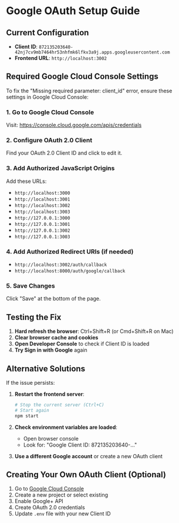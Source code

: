 # Google OAuth Setup Guide

## Current Configuration
- **Client ID**: `872135203640-42nj7cv9mb7464hr53nhfmk6lfkv3a9j.apps.googleusercontent.com`
- **Frontend URL**: `http://localhost:3002`

## Required Google Cloud Console Settings

To fix the "Missing required parameter: client_id" error, ensure these settings in Google Cloud Console:

### 1. Go to Google Cloud Console
Visit: https://console.cloud.google.com/apis/credentials

### 2. Configure OAuth 2.0 Client
Find your OAuth 2.0 Client ID and click to edit it.

### 3. Add Authorized JavaScript Origins
Add these URLs:
- `http://localhost:3000`
- `http://localhost:3001`
- `http://localhost:3002`
- `http://localhost:3003`
- `http://127.0.0.1:3000`
- `http://127.0.0.1:3001`
- `http://127.0.0.1:3002`
- `http://127.0.0.1:3003`

### 4. Add Authorized Redirect URIs (if needed)
- `http://localhost:3002/auth/callback`
- `http://localhost:8000/auth/google/callback`

### 5. Save Changes
Click "Save" at the bottom of the page.

## Testing the Fix

1. **Hard refresh the browser**: Ctrl+Shift+R (or Cmd+Shift+R on Mac)
2. **Clear browser cache and cookies**
3. **Open Developer Console** to check if Client ID is loaded
4. **Try Sign in with Google** again

## Alternative Solutions

If the issue persists:

1. **Restart the frontend server**:
   ```bash
   # Stop the current server (Ctrl+C)
   # Start again
   npm start
   ```

2. **Check environment variables are loaded**:
   - Open browser console
   - Look for: "Google Client ID: 872135203640-..."

3. **Use a different Google account** or create a new OAuth client

## Creating Your Own OAuth Client (Optional)

1. Go to [Google Cloud Console](https://console.cloud.google.com)
2. Create a new project or select existing
3. Enable Google+ API
4. Create OAuth 2.0 credentials
5. Update `.env` file with your new Client ID